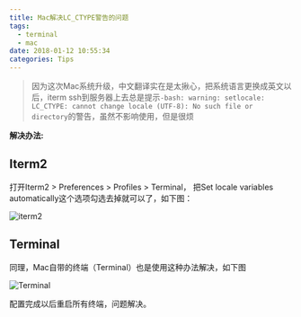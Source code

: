 ```yaml
---
title: Mac解决LC_CTYPE警告的问题
tags: 
  - terminal
  - mac
date: 2018-01-12 10:55:34
categories: Tips
---
```


>因为这次Mac系统升级，中文翻译实在是太揪心，把系统语言更换成英文以后，iterm ssh到服务器上去总是提示`-bash: warning: setlocale: LC_CTYPE: cannot change locale (UTF-8): No such file or directory`的警告，虽然不影响使用，但是很烦

<!-- more -->

**解决办法:**

Iterm2
---

打开Iterm2 > Preferences > Profiles > Terminal， 把Set locale variables automatically这个选项勾选去掉就可以了，如下图：

![iterm2](/images/iterm2.jpg)

Terminal
---

同理，Mac自带的终端（Terminal）也是使用这种办法解决，如下图

![Terminal](/images/terminal.png)

配置完成以后重启所有终端，问题解决。
